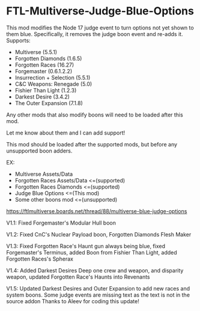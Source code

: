 # FTL-Multiverse-Judge-Blue-Options
This mod modifies the Node 17 judge event to turn options not yet shown to them blue.
Specifically, it removes the judge boon event and re-adds it.
Supports:
* Multiverse (5.5.1)
* Forgotten Diamonds (1.6.5)
* Forgotten Races (16.27)
* Forgemaster (0.6.1.2.2)
* Insurrection + Selection (5.5.1)
* C&C Weapons: Renegade (5.0)
* Fishier Than Light (1.2.3)
* Darkest Desire (3.4.2)
* The Outer Expansion (7.1.8)

Any other mods that also modify boons will need to be loaded after this mod.

Let me know about them and I can add support!

This mod should be loaded after the supported mods, but before any unsupported boon adders.

EX:
* Multiverse Assets/Data
* Forgotten Races Assets/Data <=(supported)
* Forgotten Races Diamonds <=(supported)
* Judge Blue Options <=(This mod)
* Some other boons mod <=(unsupported)


https://ftlmultiverse.boards.net/thread/88/multiverse-blue-judge-options

V1.1: Fixed Forgemaster's Modular Hull boon

V1.2: Fixed CnC's Nuclear Payload boon, Forgotten Diamonds Flesh Maker

V1.3: Fixed Forgotten Race's Haunt gun always being blue, fixed Forgemaster's Terminus, added Boon from Fishier Than Light, added Forgotten Races's Spherax

V1.4: Added Darkest Desires Deep one crew and weapon, and disparity weapon, updated Forgotten Race's Haunts into Revenants

V1.5: Updated Darkest Desires and Outer Expansion to add new races and system boons. Some judge events are missing text as the text is not in the source addon
	Thanks to Aleev for coding this update! 